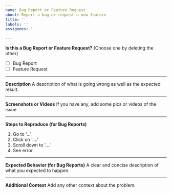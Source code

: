 ```yaml
---
name: Bug Report or Feature Request
about: Report a bug or request a new feature
title: ''
labels: ''
assignees: ''

---
```


**Is this a Bug Report or Feature Request?**
(Choose one by deleting the other)

- [ ] Bug Report
- [ ] Feature Request

---

**Description**
A description of what is going wrong as well as the expected result.

---

**Screenshots or Videos**
If you have any, add some pics or videos of the issue

---

**Steps to Reproduce (for Bug Reports)**
1. Go to '...'
2. Click on '....'
3. Scroll down to '....'
4. See error

---

**Expected Behavior (for Bug Reports)**
A clear and concise description of what you expected to happen.

---

**Additional Context**
Add any other context about the problem.